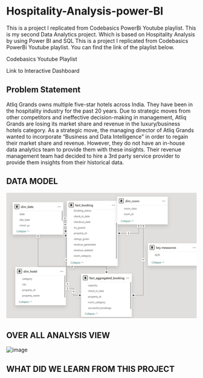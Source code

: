   # Hospitality-Analysis-power-BI
This is a project I replicated from Codebasics PowerBi Youtube playlist.
This is my second  Data Analytics project. Which is based on Hospitality Analysis by using Power BI and SQL 
This is a project I replicated from Codebasics PowerBi Youtube playlist. You can find the link of the playlist below.

Codebasics Youtube Playlist

Link to Interactive Dashboard

## Problem Statement
Atliq Grands owns multiple five-star hotels across India. They have been in the hospitality industry for the past 20 years. Due to strategic moves from other competitors and ineffective decision-making in management, Atliq Grands are losing its market share and revenue in the luxury/business hotels category. As a strategic move, the managing director of Atliq Grands wanted to incorporate “Business and Data Intelligence” in order to regain their market share and revenue. However, they do not have an in-house data analytics team to provide them with these insights. Their revenue management team had decided to hire a 3rd party service provider to provide them insights from their historical data.

## DATA MODEL
![image alt](https://github.com/akhil2004-design/Hospitality-Analysis-power-BI/blob/19bc618b393db581e9cc4e80532717543c661724/Screenshot%202024-11-12%20233344.png)
## OVER ALL ANALYSIS VIEW
![image](https://github.com/user-attachments/assets/e6619c28-7f05-4f66-8fe8-366bf888d289)
## WHAT DID WE LEARN FROM THIS PROJECT


 




